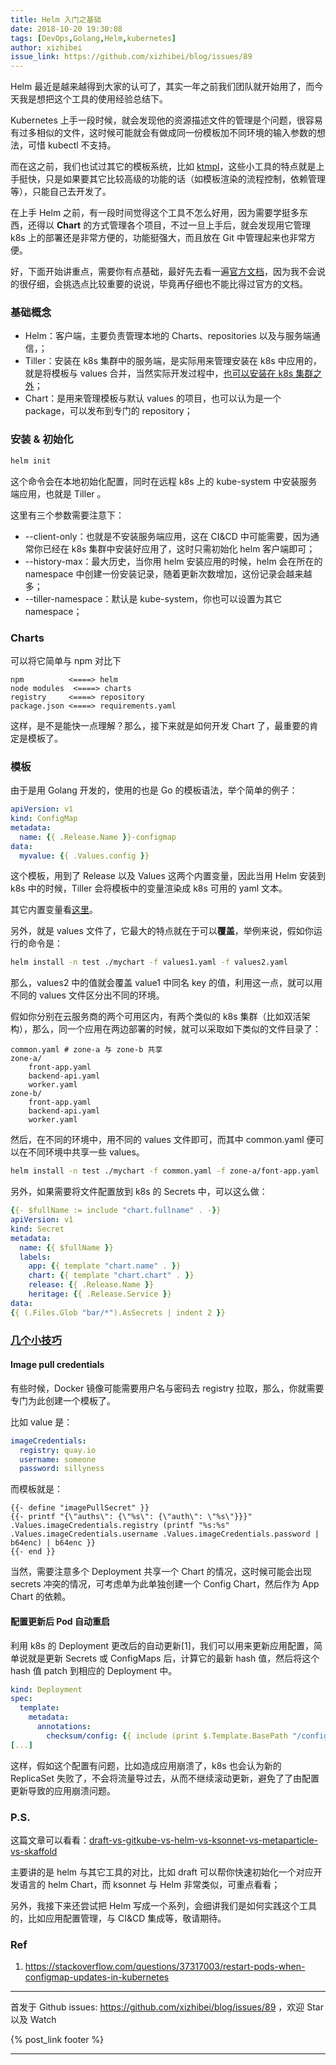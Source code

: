 ```yaml
---
title: Helm 入门之基础
date: 2018-10-20 19:30:08
tags: [DevOps,Golang,Helm,kubernetes]
author: xizhibei
issue_link: https://github.com/xizhibei/blog/issues/89
---
```

<!-- en_title: introduction-to-helm-the-basic -->

Helm 最近是越来越得到大家的认可了，其实一年之前我们团队就开始用了，而今天我是想把这个工具的使用经验总结下。

<!-- more -->

Kubernetes 上手一段时候，就会发现他的资源描述文件的管理是个问题，很容易有过多相似的文件，这时候可能就会有做成同一份模板加不同环境的输入参数的想法，可惜 kubectl 不支持。

而在这之前，我们也试过其它的模板系统，比如 [ktmpl](https://github.com/jimmycuadra/ktmpl)，这些小工具的特点就是上手挺快，只是如果要其它比较高级的功能的话（如模板渲染的流程控制，依赖管理等），只能自己去开发了。

在上手 Helm 之前，有一段时间觉得这个工具不怎么好用，因为需要学挺多东西，还得以 **Chart** 的方式管理各个项目，不过一旦上手后，就会发现用它管理 k8s 上的部署还是非常方便的，功能挺强大，而且放在 Git 中管理起来也非常方便。

好，下面开始讲重点，需要你有点基础，最好先去看一遍[官方文档](https://docs.helm.sh)，因为我不会说的很仔细，会挑选点比较重要的说说，毕竟再仔细也不能比得过官方的文档。

### 基础概念

-   Helm：客户端，主要负责管理本地的 Charts、repositories 以及与服务端通信，；
-   Tiller：安装在 k8s 集群中的服务端，是实际用来管理安装在 k8s 中应用的，就是将模板与 values 合并，当然实际开发过程中，[也可以安装在 k8s 集群之外](https://docs.helm.sh/using_helm/#installing-tiller)；
-   Chart：是用来管理模板与默认 values 的项目，也可以认为是一个 package，可以发布到专门的 repository；

### 安装 & 初始化

```bash
helm init
```

这个命令会在本地初始化配置，同时在远程 k8s 上的 kube-system 中安装服务端应用，也就是 Tiller 。

这里有三个参数需要注意下：

-   \--client-only：也就是不安装服务端应用，这在 CI&CD 中可能需要，因为通常你已经在 k8s 集群中安装好应用了，这时只需初始化 helm 客户端即可；
-   \--history-max：最大历史，当你用 helm 安装应用的时候，helm 会在所在的 namespace 中创建一份安装记录，随着更新次数增加，这份记录会越来越多；
-   \--tiller-namespace：默认是 kube-system，你也可以设置为其它 namespace；

### Charts

可以将它简单与 npm 对比下

    npm          <====> helm
    node modules  <====> charts
    registry     <====> repository
    package.json <====> requirements.yaml

这样，是不是能快一点理解？那么，接下来就是如何开发 Chart 了，最重要的肯定是模板了。

### 模板

由于是用 Golang 开发的，使用的也是 Go 的模板语法，举个简单的例子：

```yaml
apiVersion: v1
kind: ConfigMap
metadata:
  name: {{ .Release.Name }}-configmap
data:
  myvalue: {{ .Values.config }}
```

这个模板，用到了 Release 以及 Values 这两个内置变量，因此当用 Helm 安装到 k8s 中的时候，Tiller 会将模板中的变量渲染成 k8s 可用的 yaml 文本。

其它内置变量看[这里](https://docs.helm.sh/chart_template_guide#built-in-objects)。

另外，就是 values 文件了，它最大的特点就在于可以**覆盖**，举例来说，假如你运行的命令是：

```bash
helm install -n test ./mychart -f values1.yaml -f values2.yaml
```

那么，values2 中的值就会覆盖 value1 中同名 key 的值，利用这一点，就可以用不同的 values 文件区分出不同的环境。

假如你分别在云服务商的两个可用区内，有两个类似的 k8s 集群（比如双活架构），那么，同一个应用在两边部署的时候，就可以采取如下类似的文件目录了：

    common.yaml # zone-a 与 zone-b 共享
    zone-a/
        front-app.yaml
        backend-api.yaml
        worker.yaml
    zone-b/
        front-app.yaml
        backend-api.yaml
        worker.yaml

然后，在不同的环境中，用不同的 values 文件即可，而其中 common.yaml 便可以在不同环境中共享一些 values。

```bash
helm install -n test ./mychart -f common.yaml -f zone-a/font-app.yaml
```

另外，如果需要将文件配置放到 k8s 的 Secrets 中，可以这么做：

```yaml
{{- $fullName := include "chart.fullname" . -}}
apiVersion: v1
kind: Secret
metadata:
  name: {{ $fullName }}
  labels:
    app: {{ template "chart.name" . }}
    chart: {{ template "chart.chart" . }}
    release: {{ .Release.Name }}
    heritage: {{ .Release.Service }}
data:
{{ (.Files.Glob "bar/*").AsSecrets | indent 2 }}
```

### [几个小技巧](https://docs.helm.sh/developing_charts/#chart-development-tips-and-tricks)

#### Image pull credentials

有些时候，Docker 镜像可能需要用户名与密码去 registry 拉取，那么，你就需要专门为此创建一个模板了。

比如 value 是：

```yaml
imageCredentials:
  registry: quay.io
  username: someone
  password: sillyness
```

而模板就是：

    {{- define "imagePullSecret" }}
    {{- printf "{\"auths\": {\"%s\": {\"auth\": \"%s\"}}}" .Values.imageCredentials.registry (printf "%s:%s" .Values.imageCredentials.username .Values.imageCredentials.password | b64enc) | b64enc }}
    {{- end }}

当然，需要注意多个 Deployment 共享一个 Chart 的情况，这时候可能会出现 secrets 冲突的情况，可考虑单为此单独创建一个 Config Chart，然后作为 App Chart 的依赖。

#### 配置更新后 Pod 自动重启

利用 k8s 的 Deployment 更改后的自动更新[1]，我们可以用来更新应用配置，简单说就是更新 Secrets 或 ConfigMaps 后，计算它的最新 hash 值，然后将这个 hash 值 patch 到相应的 Deployment 中。

```yaml
kind: Deployment
spec:
  template:
    metadata:
      annotations:
        checksum/config: {{ include (print $.Template.BasePath "/configmap.yaml") . | sha256sum }}
[...]
```

这样，假如这个配置有问题，比如造成应用崩溃了，k8s 也会认为新的 ReplicaSet 失败了，不会将流量导过去，从而不继续滚动更新，避免了了由配置更新导致的应用崩溃问题。

### P.S.

这篇文章可以看看：[draft-vs-gitkube-vs-helm-vs-ksonnet-vs-metaparticle-vs-skaffold](https://blog.hasura.io/draft-vs-gitkube-vs-helm-vs-ksonnet-vs-metaparticle-vs-skaffold-f5aa9561f948)

主要讲的是 helm 与其它工具的对比，比如 draft 可以帮你快速初始化一个对应开发语言的 helm Chart，而 ksonnet 与 Helm 非常类似，可重点看看；

另外，我接下来还尝试把 Helm 写成一个系列，会细讲我们是如何实践这个工具的，比如应用配置管理，与 CI&CD 集成等，敬请期待。

### Ref

1.  <https://stackoverflow.com/questions/37317003/restart-pods-when-configmap-updates-in-kubernetes>


***
首发于 Github issues: https://github.com/xizhibei/blog/issues/89 ，欢迎 Star 以及 Watch

{% post_link footer %}
***